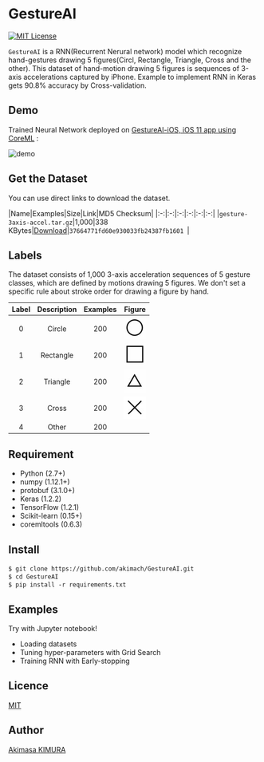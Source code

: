 # GestureAI

[![MIT License](http://img.shields.io/badge/license-MIT-blue.svg?style=flat)](LICENSE)

`GestureAI` is a RNN(Recurrent Nerural network) model which recognize hand-gestures drawing 5 figures(Circl, Rectangle, Triangle, Cross and the other). This dataset of hand-motion drawing 5 figures is sequences of 3-axis accelerations captured by iPhone. Example to implement RNN in Keras gets 90.8% accuracy by Cross-validation.

## Demo

Trained Neural Network deployed on [GestureAI-iOS, iOS 11 app using CoreML](https://github.com/akimach/GestureAI-iOS) :

![demo](images/demo.gif)

## Get the Dataset

You can use direct links to download the dataset.

|Name|Examples|Size|Link|MD5 Checksum|
|:-:|:-:|:-:|:-:|:-:|:-:|
|`gesture-3axis-accel.tar.gz`|1,000|338 KBytes|[Download]()|`37664771fd60e930033fb24387fb1601 `|

## Labels

The dataset consists of 1,000 3-axis acceleration sequences of 5 gesture classes, which are defined by motions drawing 5 figures. We don't set a specific rule about stroke order for drawing a figure by hand.

|Label|Description|Examples|Figure|
|:-:|:-:|:-:|:-:|
|0|Circle|200|![Circle](images/circle.jpg)|
|1|Rectangle|200|![Rectangle](images/rectangle.jpg)|
|2|Triangle|200|![Triangle](images/triangle.jpg)|
|3|Cross|200|![Cross](images/cross.jpg)|
|4|Other|200||

## Requirement

* Python (2.7+)
* numpy (1.12.1+)
* protobuf (3.1.0+)
* Keras (1.2.2)
* TensorFlow (1.2.1)
* Scikit-learn (0.15+)
* coremltools (0.6.3)

## Install

```
$ git clone https://github.com/akimach/GestureAI.git
$ cd GestureAI
$ pip install -r requirements.txt
```

## Examples

Try with Jupyter notebook!

* Loading datasets
* Tuning hyper-parameters with Grid Search
* Training RNN with Early-stopping

## Licence

[MIT](https://github.com/akimach/GestureAI/blob/master/LICENSE)

## Author

[Akimasa KIMURA](https://github.com/akimach)
